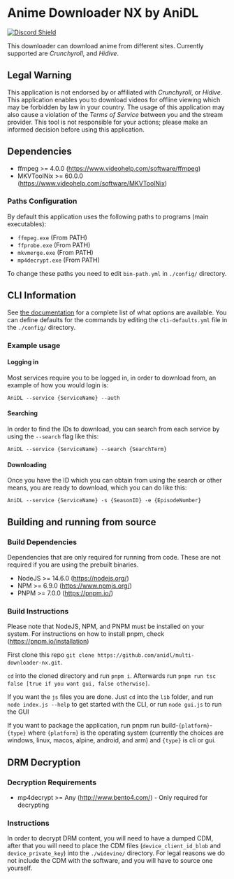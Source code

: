 # Anime Downloader NX by AniDL

[![Discord Shield](https://discord.com/api/guilds/884479461997805568/widget.png?style=banner2)](https://discord.gg/qEpbWen5vq)

This downloader can download anime from different sites. Currently supported are *Crunchyroll*, and *Hidive*.

## Legal Warning

This application is not endorsed by or affiliated with *Crunchyroll*, or *Hidive*. This application enables you to download videos for offline viewing which may be forbidden by law in your country. The usage of this application may also cause a violation of the *Terms of Service* between you and the stream provider. This tool is not responsible for your actions; please make an informed decision before using this application.

## Dependencies

* ffmpeg >= 4.0.0 (https://www.videohelp.com/software/ffmpeg)
* MKVToolNix >= 60.0.0 (https://www.videohelp.com/software/MKVToolNix)

### Paths Configuration

By default this application uses the following paths to programs (main executables):

* `ffmpeg.exe` (From PATH)
* `ffprobe.exe` (From PATH)
* `mkvmerge.exe` (From PATH)
* `mp4decrypt.exe` (From PATH)

To change these paths you need to edit `bin-path.yml` in `./config/` directory.

## CLI Information

See [the documentation](https://github.com/anidl/multi-downloader-nx/blob/master/docs/DOCUMENTATION.md) for a complete list of what options are available. You can define defaults for the commands by editing the `cli-defaults.yml` file in the `./config/` directory.

### Example usage

#### Logging in

Most services require you to be logged in, in order to download from, an example of how you would login is:

```shell
AniDL --service {ServiceName} --auth
```

#### Searching

In order to find the IDs to download, you can search from each service by using the `--search` flag like this:

```shell
AniDL --service {ServiceName} --search {SearchTerm}
```

#### Downloading

Once you have the ID which you can obtain from using the search or other means, you are ready to download, which you can do like this:

```shell
AniDL --service {ServiceName} -s {SeasonID} -e {EpisodeNumber}
```

## Building and running from source

### Build Dependencies

Dependencies that are only required for running from code. These are not required if you are using the prebuilt binaries.

* NodeJS >= 14.6.0 (https://nodejs.org/)
* NPM >= 6.9.0 (https://www.npmjs.org/)
* PNPM >= 7.0.0 (https://pnpm.io/)

### Build Instructions

Please note that NodeJS, NPM, and PNPM must be installed on your system. For instructions on how to install pnpm, check (https://pnpm.io/installation)

First clone this repo `git clone https://github.com/anidl/multi-downloader-nx.git`.

`cd` into the cloned directory and run `pnpm i`.
Afterwards run `pnpm run tsc false [true if you want gui, false otherwise]`.

If you want the `js` files you are done. Just `cd` into the `lib` folder, and run `node index.js --help` to get started with the CLI, or run `node gui.js` to run the GUI

If you want to package the application, run pnpm run build-`{platform}`-`{type}` where `{platform}` is the operating system (currently the choices are windows, linux, macos, alpine, android, and arm) and `{type}` is cli or gui.

## DRM Decryption

### Decryption Requirements

* mp4decrypt >= Any (http://www.bento4.com/) - Only required for decrypting

### Instructions

In order to decrypt DRM content, you will need to have a dumped CDM, after that you will need to place the CDM files (`device_client_id_blob` and `device_private_key`) into the `./widevine/` directory. For legal reasons we do not include the CDM with the software, and you will have to source one yourself.
